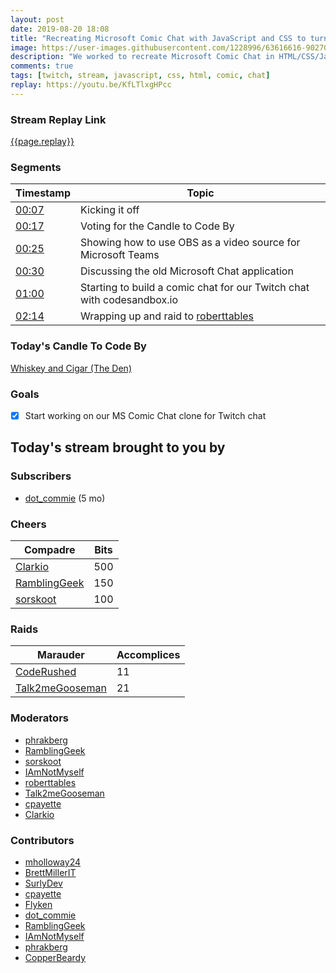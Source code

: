 ```yaml
---
layout: post
date: 2019-08-20 18:08
title: "Recreating Microsoft Comic Chat with JavaScript and CSS to turn chat into a comic strip"
image: https://user-images.githubusercontent.com/1228996/63616616-90270080-c5ad-11e9-984a-481b5284c69b.png
description: "We worked to recreate Microsoft Comic Chat in HTML/CSS/JavaScript to generate comic strips based off Twitch chat."
comments: true
tags: [twitch, stream, javascript, css, html, comic, chat]
replay: https://youtu.be/KfLTlxgHPcc
---
```


### Stream Replay Link

[{{page.replay}}]({{page.replay}})

<!--more-->

### Segments

| Timestamp | Topic
| ---       | ---
| [00:07]({{page.replay}}?t=420)      | Kicking it off                                                          |
| [00:17]({{page.replay}}?t=1041)     | Voting for the Candle to Code By                                        |
| [00:25]({{page.replay}}?t=1500)     | Showing how to use OBS as a video source for Microsoft Teams            |
| [00:30]({{page.replay}}?t=1800)     | Discussing the old Microsoft Chat application                           |
| [01:00]({{page.replay}}?t=3600)     | Starting to build a comic chat for our Twitch chat with codesandbox.io  |
| [02:14]({{page.replay}}?t=8080.002) | Wrapping up and raid to [roberttables](https://twitch.tv/roberttables)  |

### Today's Candle To Code By

[Whiskey and Cigar (The Den)](https://amzn.to/30ttzO6)

### Goals

- [x] Start working on our MS Comic Chat clone for Twitch chat

## Today's stream brought to you by

### Subscribers

- [dot_commie](https://twitch.tv/dot_commie) (5 mo)

### Cheers

| Compadre            | Bits        |
| ---                 | ---         |
| [Clarkio](https://twitch.tv/clarkio) | 500 |
| [RamblingGeek](https://twitch.tv/ramblinggeek) | 150 |
| [sorskoot](https://twitch.tv/sorskoot) | 100 |

### Raids

| Marauder            | Accomplices |
| ---                 | ---         |
| [CodeRushed](https://twitch.tv/coderushed) | 11 |
| [Talk2meGooseman](https://twitch.tv/talk2megooseman) | 21 |

### Moderators

- [phrakberg](https://twitch.tv/phrakberg)
- [RamblingGeek](https://twitch.tv/ramblinggeek)
- [sorskoot](https://twitch.tv/sorskoot)
- [IAmNotMyself](https://twitch.tv/iamnotmyself)
- [roberttables](https://twitch.tv/roberttables)
- [Talk2meGooseman](https://twitch.tv/talk2megooseman)
- [cpayette](https://twitch.tv/cpayette)
- [Clarkio](https://twitch.tv/clarkio)

### Contributors

- [mholloway24](https://twitch.tv/mholloway24)
- [BrettMillerIT](https://twitch.tv/brettmillerit)
- [SurlyDev](https://twitch.tv/surlydev)
- [cpayette](https://twitch.tv/cpayette)
- [Flyken](https://twitch.tv/flyken)
- [dot_commie](https://twitch.tv/dot_commie)
- [RamblingGeek](https://twitch.tv/ramblinggeek)
- [IAmNotMyself](https://twitch.tv/iamnotmyself)
- [phrakberg](https://twitch.tv/phrakberg)
- [CopperBeardy](https://twitch.tv/copperbeardy)
